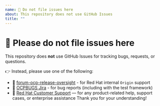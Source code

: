 ```yaml
---
name: 🚫 Do not file issues here
about: This repository does not use GitHub Issues
title: ""
---
```


# 🚫 Please do not file issues here

This repository does **not** use GitHub Issues for tracking bugs, requests, or questions.

👉 Instead, please use one of the following:
- 📨 [forum-ocp-release-oversight](https://redhat.enterprise.slack.com/archives/C01CQA76KMX) - for Red Hat internal `Origin` support
- 🐞 [OCPBUGS Jira](https://issues.redhat.com/projects/OCPBUGS) - for bug reports (including with the test framework)
- 🧰 [Red Hat Customer Support](https://access.redhat.com/) — for any product-related help, support cases, or enterprise assistance
Thank you for your understanding!
